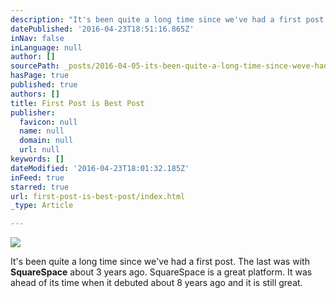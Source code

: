 ```yaml
---
description: "It's been quite a long time since we've had a first post. The last was with SquareSpace about 3 years ago. SquareSpace is a great platform. It was ahead of its time when it debuted about 8 years ago and it is still great."
datePublished: '2016-04-23T18:51:16.865Z'
inNav: false
inLanguage: null
author: []
sourcePath: _posts/2016-04-05-its-been-quite-a-long-time-since-weve-had-a-first-post.md
hasPage: true
published: true
authors: []
title: First Post is Best Post
publisher:
  favicon: null
  name: null
  domain: null
  url: null
keywords: []
dateModified: '2016-04-23T18:01:32.185Z'
inFeed: true
starred: true
url: first-post-is-best-post/index.html
_type: Article

---
```

![](https://the-grid-user-content.s3-us-west-2.amazonaws.com/38dce2f7-dadf-450d-b7d9-e12b7ce710a6.jpg)

It's been quite a long time since we've had a first post. The last was with **SquareSpace** about 3 years ago. SquareSpace is a great platform. It was ahead of its time when it debuted about 8 years ago and it is still great.